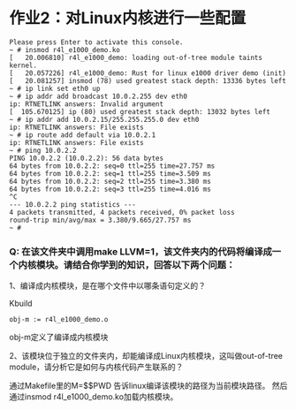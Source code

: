 # 作业2：对Linux内核进行一些配置

```
Please press Enter to activate this console. 
~ # insmod r4l_e1000_demo.ko
[   20.006810] r4l_e1000_demo: loading out-of-tree module taints kernel.
[   20.057226] r4l_e1000_demo: Rust for linux e1000 driver demo (init)
[   20.081257] insmod (78) used greatest stack depth: 13336 bytes left
~ # ip link set eth0 up
~ # ip addr add broadcast 10.0.2.255 dev eth0
ip: RTNETLINK answers: Invalid argument
[  105.670125] ip (80) used greatest stack depth: 13032 bytes left
~ # ip addr add 10.0.2.15/255.255.255.0 dev eth0
ip: RTNETLINK answers: File exists
~ # ip route add default via 10.0.2.1
ip: RTNETLINK answers: File exists
~ # ping 10.0.2.2
PING 10.0.2.2 (10.0.2.2): 56 data bytes
64 bytes from 10.0.2.2: seq=0 ttl=255 time=27.757 ms
64 bytes from 10.0.2.2: seq=1 ttl=255 time=3.509 ms
64 bytes from 10.0.2.2: seq=2 ttl=255 time=3.380 ms
64 bytes from 10.0.2.2: seq=3 ttl=255 time=4.016 ms
^C
--- 10.0.2.2 ping statistics ---
4 packets transmitted, 4 packets received, 0% packet loss
round-trip min/avg/max = 3.380/9.665/27.757 ms
~ # 
```

### Q: 在该文件夹中调用make LLVM=1，该文件夹内的代码将编译成一个内核模块。请结合你学到的知识，回答以下两个问题：
1、编译成内核模块，是在哪个文件中以哪条语句定义的？

Kbuild
```
obj-m := r4l_e1000_demo.o
```
obj-m定义了编译成内核模块


2、该模块位于独立的文件夹内，却能编译成Linux内核模块，这叫做out-of-tree module，请分析它是如何与内核代码产生联系的？

通过Makefile里的M=$$PWD 告诉linux编译该模块的路径为当前模块路径。
然后通过insmod r4l_e1000_demo.ko加载内核模块。         
